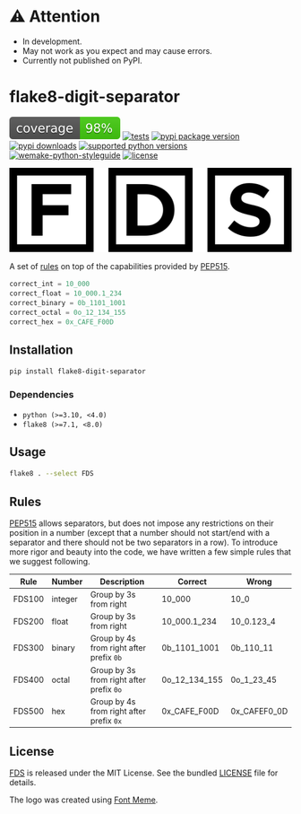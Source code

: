 # ⚠️ Attention
- In development.  
- May not work as you expect and may cause errors.
- Currently not published on PyPI.
  
  

# flake8-digit-separator
[![coverage](https://raw.githubusercontent.com/imtoopunkforyou/flake8-digit-separator/refs/heads/main/.github/badge/coverage.svg)](https://github.com/pytest-dev/pytest-cov)
[![tests](https://github.com/imtoopunkforyou/flake8-digit-separator/actions/workflows/tests.yaml/badge.svg)](https://github.com/imtoopunkforyou/flake8-digit-separator/actions/workflows/tests.yaml)
[![pypi package version](https://img.shields.io/pypi/v/flake8-digit-separator.svg)](https://pypi.org/project/flake8-digit-separator)
[![pypi downloads](https://img.shields.io/pypi/dm/flake8-digit-separator.svg)](https://pypi.org/project/flake8-digit-separator)
[![supported python versions](https://img.shields.io/pypi/pyversions/flake8-digit-separator.svg)](https://pypi.org/project/flake8-digit-separator)
[![wemake-python-styleguide](https://img.shields.io/badge/style-wemake-000000.svg)](https://github.com/wemake-services/wemake-python-styleguide)
[![license](https://img.shields.io/pypi/l/flake8-digit-separator.svg)](https://github.com/imtoopunkforyou/flake8-digit-separator/blob/main/LICENSE)  


<p align="center">
  <a href="https://pypi.org/project/flake8-digit-separator">
    <img src="https://raw.githubusercontent.com/imtoopunkforyou/flake8-digit-separator/main/.github/badge/logo.png"
         alt="FDS logo">
  </a>
</p>

A set of [rules](https://github.com/imtoopunkforyou/flake8-digit-separator?tab=readme-ov-file#rules) on top of the capabilities provided by [PEP515](https://peps.python.org/pep-0515/).

```python
correct_int = 10_000
correct_float = 10_000.1_234
correct_binary = 0b_1101_1001
correct_octal = 0o_12_134_155
correct_hex = 0x_CAFE_F00D
```

## Installation
```bash
pip install flake8-digit-separator
```

### Dependencies
- `python (>=3.10, <4.0)`
- `flake8 (>=7.1, <8.0)`

## Usage
```bash
flake8 . --select FDS
```

## Rules
[PEP515](https://peps.python.org/pep-0515/) allows separators, but does not impose any restrictions on their position in a number (except that a number should not start/end with a separator and there should not be two separators in a row). To introduce more rigor and beauty into the code, we have written a few simple rules that we suggest following.

| Rule   | Number  | Description                              | Correct         | Wrong        |
|--------|---------|------------------------------------------|-----------------|--------------|
| FDS100 | integer | Group by 3s from right                   | 10_000          | 10_0         |
| FDS200 | float   | Group by 3s from right                   | 10_000.1_234    | 10_0.123_4   |
| FDS300 | binary  | Group by 4s from right after prefix `0b` | 0b_1101_1001    | 0b_110_11    |
| FDS400 | octal   | Group by 3s from right after prefix `0o` | 0o_12_134_155   | 0o_1_23_45   |
| FDS500 | hex     | Group by 4s from right after prefix `0x` | 0x_CAFE_F00D    | 0x_CAFEF0_0D |

## License
[FDS](https://github.com/imtoopunkforyou/flake8-digit-separator) is released under the MIT License. See the bundled [LICENSE](https://github.com/imtoopunkforyou/flake8-digit-separator/blob/main/LICENSE) file for details.

The logo was created using [Font Meme](https://fontmeme.com/graffiti-creator/).